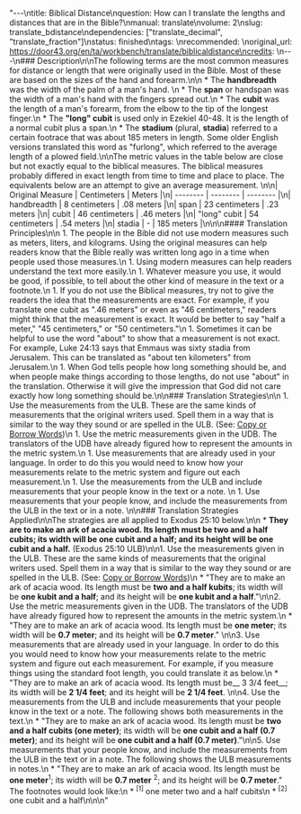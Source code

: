 "---\ntitle: Biblical Distance\nquestion: How can I translate the lengths and distances that are in the Bible?\nmanual: translate\nvolume: 2\nslug: translate_bdistance\ndependencies:  [\"translate_decimal\", \"translate_fraction\"]\nstatus:  finished\ntags: \nrecommended: \noriginal_url: https://door43.org/en/ta/workbench/translate/biblicaldistance\ncredits: \n---\n### Description\n\nThe following terms are the most common measures for distance or length that were originally used in the Bible. Most of these are based on the sizes of the hand and forearm.\n\n  * The **handbreadth** was the width of the palm of a man's hand. \n  * The **span** or handspan was the width of a man's hand with the fingers spread out.\n  * The **cubit**  was the length of a man's forearm, from the elbow to the tip of the longest finger.\n  * The **\"long\" cubit**  is used only in Ezekiel 40-48. It is the length of a normal cubit plus a span.\n  * The **stadium**  (plural, **stadia**) referred to a certain footrace that was about 185 meters in length. Some older English versions translated this word as \"furlong\", which referred to the average length of a plowed field.\n\nThe metric values in the table below are close but not exactly equal to the biblical measures. The biblical measures probably differed in exact length from time to time and place to place. The equivalents below are an attempt to give an average measurement. \n\n| Original Measure | Centimeters | Meters  |\n| -------- | -------- | -------- |\n| handbreadth     | 8 centimeters    | .08 meters     |\n| span      | 23 centimeters      | .23 meters      |\n| cubit    | 46 centimeters    | .46 meters    |\n| \"long\" cubit    | 54 centimeters    | .54 meters    |\n| stadia     | -    | 185 meters    |\n\n\n#### Translation Principles\n\n  1. The people in the Bible did not use modern measures such as meters, liters, and kilograms. Using the original measures can help readers know that the Bible really was written long ago in a time when people used those measures.\n  1. Using modern measures can help readers understand the text more easily.\n  1. Whatever measure you use, it would be good, if possible, to tell about the other kind of measure in the text or a footnote.\n  1. If you do not use the Biblical measures, try not to give the readers the idea that the measurements are exact.  For example, if you translate one cubit as \".46 meters\" or even as \"46 centimeters,\" readers might think that the measurement is exact. It would be better to say \"half a meter,\" \"45 centimeters,\" or \"50 centimeters.\"\n  1. Sometimes it can be helpful to use the word \"about\" to show that a measurement is not exact. For example, Luke 24:13 says that Emmaus was sixty stadia from Jerusalem. This can be translated as \"about ten kilometers\" from Jerusalem.\n  1. When God tells people how long something should be, and when people make things according to those lengths, do not use \"about\" in the translation. Otherwise it will give the impression that God did not care exactly how long something should be.\n\n### Translation Strategies\n\n  1. Use the measurements from the ULB. These are the same kinds of measurements that the original writers used. Spell them in a way that is similar to the way they sound or are spelled in the ULB. (See: [Copy or Borrow Words](https://git.door43.org/Door43/en-ta-translate-vol1/src/master/content/translate_transliterate.md))\n  1. Use the metric measurements given in the UDB. The translators of the UDB have already figured how to represent the amounts in the metric system.\n  1. Use measurements that are already used in your language. In order to do this you would need to know how your measurements relate to the metric system and figure out each measurement.\n  1. Use the measurements from the ULB and include measurements that your people know in the text or a note. \n  1. Use measurements that your people know, and include the measurements from the ULB in the text or in a note. \n\n### Translation Strategies Applied\n\nThe strategies are all applied to Exodus 25:10 below.\n\n  * **They are to make an ark of acacia wood. Its length must be two and a half cubits; its width will be one cubit and a half; and its height will be one cubit and a half.** (Exodus 25:10 ULB)\n\n1. Use the measurements given in the ULB. These are the same kinds of measurements that the original writers used. Spell them in a way that is similar to the way they sound or are spelled in the ULB. (See: [Copy or Borrow Words](https://git.door43.org/Door43/en-ta-translate-vol1/src/master/content/translate_transliterate.md))\n  * \"They are to make an ark of acacia wood. Its length must be __two and a half kubits__; its width will be __one kubit and a half__; and its height will be __one kubit and a half__.\"\n\n2.  Use the metric measurements given in the UDB. The translators of the UDB have already figured how to represent the amounts in the metric system.\n   * \"They are to make an ark of acacia wood. Its length must be __one meter__; its width will be __0.7 meter__; and its height will be __0.7 meter__.\" \n\n3.  Use measurements that are already used in your language. In order to do this you would need to know how your measurements relate to the metric system and figure out each measurement. For example, if you measure things using the standard foot length, you could translate it as below.\n  * \"They are to make an ark of acacia wood. Its length must be__ 3 3/4 feet__; its width will be __2 1/4 feet__; and its height will be __2 1/4 feet__. \n\n4. Use the measurements from the ULB and include measurements that your people know in the text or a note. The following shows both measurements in the text.\n  * \"They are to make an ark of acacia wood. Its length must be __two and a half cubits (one meter)__; its width will be __one cubit and a half (0.7 meter)__; and its height will be __one cubit and a half (0.7 meter)__.\"\n\n5. Use measurements that your people know, and include the measurements from the ULB in the text or in  a note. The following shows the ULB measurements in notes.\n  * \"They are to make an ark of acacia wood. Its length must be __one meter__<sup>1</sup>; its width will be __0.7 meter__ <sup>2</sup>; and its height will be __0.7 meter__.\" The footnotes would look like:\n    * <sup>[1]</sup> one meter two and a half cubits\n    * <sup>[2]</sup>  one cubit and a half\n\n\n"
